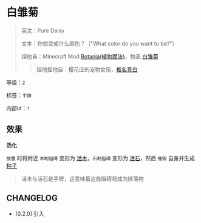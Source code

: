 # 白雏菊

> 英文：Pure Daisy
>
> 文本：你想变成什么颜色？（"What color do you want to be?"）
>
> 捏他自：Minecraft Mod [Botania(植物魔法)](https://botaniamod.net/index.html)，物品 [白雏菊](https://www.mcmod.cn/item/7369.html)
>> 捏他捏他自：樱花庄的宠物女孩，[椎名真白](https://zh.moegirl.org.cn/zh-hans/%E6%A8%B1%E8%8A%B1%E5%BA%84%E7%9A%84%E5%AE%A0%E7%89%A9%E5%A5%B3%E5%AD%A9)

等级：`2`

标签：`手牌`

内部id：`?`

## 效果

**活化**

`放置` 时将附近 `木制阻碍` 变形为 [活木](活木.md)，`石制阻碍` 变形为 [活石](活石.md)，然后 `摧毁` 自身并生成 [种子](../卡牌组/种子.md)
> 活木与活石是手牌，这意味着这些阻碍将成为掉落物

## CHANGELOG

- [0.2.0] 引入
